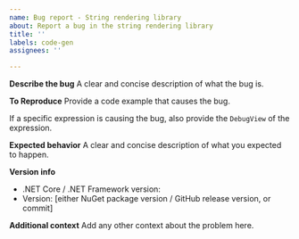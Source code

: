 ```yaml
---
name: Bug report - String rendering library
about: Report a bug in the string rendering library
title: ''
labels: code-gen
assignees: ''

---
```


**Describe the bug**
A clear and concise description of what the bug is.

**To Reproduce**
Provide a code example that causes the bug.

If a specific expression is causing the bug, also provide the `DebugView` of the expression.

**Expected behavior**
A clear and concise description of what you expected to happen.

**Version info**
 - .NET Core / .NET Framework version:
 - Version: [either NuGet package version / GitHub release version, or commit]

**Additional context**
Add any other context about the problem here.

